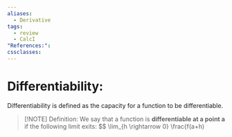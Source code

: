 ```yaml
---
aliases:
  - Derivative
tags:
  - review
  - CalcI
"References:": 
cssclasses:
---
```

# Differentiability: 
Differentiability is defined as the capacity for a function to be differentiable.

> [!NOTE] Definition:
> We say that a function is **differentiable at a point a** if the following limit exits: 
> $$
> \lim_{h \rightarrow 0} \frac{f(a+h) 